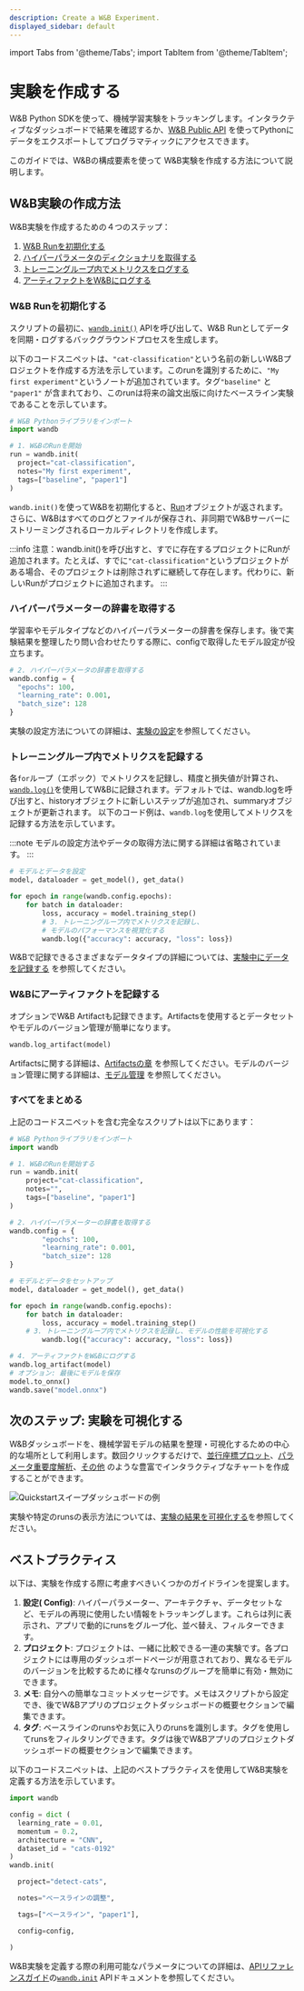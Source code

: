 ```yaml
---
description: Create a W&B Experiment.
displayed_sidebar: default
---
```

import Tabs from '@theme/Tabs';
import TabItem from '@theme/TabItem';

# 実験を作成する

<head>
  <title>W&B実験を始める</title>
</head>

W&B Python SDKを使って、機械学習実験をトラッキングします。インタラクティブなダッシュボードで結果を確認するか、[W&B Public API](../../ref/python/public-api/README.md) を使ってPythonにデータをエクスポートしてプログラマティックにアクセスできます。

このガイドでは、W&Bの構成要素を使って W&B実験を作成する方法について説明します。

## W&B実験の作成方法

W&B実験を作成するための４つのステップ：

1. [W&B Runを初期化する](#import-wandb-and-call-wandbinit)
2. [ハイパーパラメータのディクショナリを取得する](#capture-a-dictionary-of-hyperparameters)
3. [トレーニングループ内でメトリクスをログする](#log-metrics-inside-your-training-loop)
4. [アーティファクトをW&Bにログする](#log-an-artifact-to-wb)

### W&B Runを初期化する
スクリプトの最初に、[`wandb.init()`](../../ref/python/init.md) APIを呼び出して、W&B Runとしてデータを同期・ログするバックグラウンドプロセスを生成します。

以下のコードスニペットは、`"cat-classification"`という名前の新しいW&Bプロジェクトを作成する方法を示しています。このrunを識別するために、`"My first experiment"`というノートが追加されています。タグ`"baseline"` と `"paper1"` が含まれており、このrunは将来の論文出版に向けたベースライン実験であることを示しています。

```python
# W&B Pythonライブラリをインポート
import wandb

# 1. W&BのRunを開始
run = wandb.init(
  project="cat-classification",
  notes="My first experiment",
  tags=["baseline", "paper1"]
)
```
`wandb.init()`を使ってW&Bを初期化すると、[Run](../../ref/python/run.md)オブジェクトが返されます。 さらに、W&Bはすべてのログとファイルが保存され、非同期でW&Bサーバーにストリーミングされるローカルディレクトリを作成します。

:::info
注意：wandb.init()を呼び出すと、すでに存在するプロジェクトにRunが追加されます。たとえば、すでに`"cat-classification"`というプロジェクトがある場合、そのプロジェクトは削除されずに継続して存在します。代わりに、新しいRunがプロジェクトに追加されます。
:::

### ハイパーパラメーターの辞書を取得する
学習率やモデルタイプなどのハイパーパラメーターの辞書を保存します。後で実験結果を整理したり問い合わせたりする際に、configで取得したモデル設定が役立ちます。

```python
# 2. ハイパーパラメータの辞書を取得する
wandb.config = {
  "epochs": 100, 
  "learning_rate": 0.001, 
  "batch_size": 128
}
```
実験の設定方法についての詳細は、[実験の設定](./config.md)を参照してください。

### トレーニングループ内でメトリクスを記録する
各`for`ループ（エポック）でメトリクスを記録し、精度と損失値が計算され、[`wandb.log()`](../../ref/python/log.md)を使用してW&Bに記録されます。デフォルトでは、wandb.logを呼び出すと、historyオブジェクトに新しいステップが追加され、summaryオブジェクトが更新されます。
以下のコード例は、`wandb.log`を使用してメトリクスを記録する方法を示しています。

:::note
モデルの設定方法やデータの取得方法に関する詳細は省略されています。
:::

```python
# モデルとデータを設定
model, dataloader = get_model(), get_data()

for epoch in range(wandb.config.epochs):
    for batch in dataloader:
        loss, accuracy = model.training_step()
        # 3. トレーニングループ内でメトリクスを記録し、
        # モデルのパフォーマンスを視覚化する
        wandb.log({"accuracy": accuracy, "loss": loss})
```
W&Bで記録できるさまざまなデータタイプの詳細については、[実験中にデータを記録する](./log/intro.md) を参照してください。

### W&Bにアーティファクトを記録する
オプションでW&B Artifactも記録できます。Artifactsを使用するとデータセットやモデルのバージョン管理が簡単になります。
```python
wandb.log_artifact(model)
```
Artifactsに関する詳細は、[Artifactsの章](../artifacts/intro.md) を参照してください。モデルのバージョン管理に関する詳細は、[モデル管理](../models/intro.md) を参照してください。

### すべてをまとめる
上記のコードスニペットを含む完全なスクリプトは以下にあります：
```python
# W&B Pythonライブラリをインポート
import wandb

# 1. W&BのRunを開始する
run = wandb.init(
    project="cat-classification",
    notes="",
    tags=["baseline", "paper1"]
)

# 2. ハイパーパラメーターの辞書を取得する
wandb.config = {
        "epochs": 100, 
        "learning_rate": 0.001, 
        "batch_size": 128
}

# モデルとデータをセットアップ
model, dataloader = get_model(), get_data()

for epoch in range(wandb.config.epochs):
    for batch in dataloader:
        loss, accuracy = model.training_step()
    # 3. トレーニングループ内でメトリクスを記録し、モデルの性能を可視化する
        wandb.log({"accuracy": accuracy, "loss": loss})

# 4. アーティファクトをW&Bにログする
wandb.log_artifact(model)
# オプション: 最後にモデルを保存
model.to_onnx()
wandb.save("model.onnx")
```

## 次のステップ: 実験を可視化する
W&Bダッシュボードを、機械学習モデルの結果を整理・可視化するための中心的な場所として利用します。数回クリックするだけで、[並行座標プロット](../app/features/panels/parallel-coordinates.md)、[パラメータ重要度解析](../app/features/panels/parameter-importance.md)、[その他](../app/features/panels/intro.md) のような豊富でインタラクティブなチャートを作成することができます。

![Quickstartスイープダッシュボードの例](/images/sweeps/quickstart_dashboard_example.png)

実験や特定のrunsの表示方法については、[実験の結果を可視化する](./app.md)を参照してください。


## ベストプラクティス
以下は、実験を作成する際に考慮すべきいくつかのガイドラインを提案します。

1. **設定( Config)**: ハイパーパラメーター、アーキテクチャ、データセットなど、モデルの再現に使用したい情報をトラッキングします。これらは列に表示され、アプリで動的にrunsをグループ化、並べ替え、フィルターできます。
2. **プロジェクト**: プロジェクトは、一緒に比較できる一連の実験です。各プロジェクトには専用のダッシュボードページが用意されており、異なるモデルのバージョンを比較するために様々なrunsのグループを簡単に有効・無効にできます。
3. **メモ**: 自分への簡単なコミットメッセージです。メモはスクリプトから設定でき、後でW&Bアプリのプロジェクトダッシュボードの概要セクションで編集できます。
4. **タグ**: ベースラインのrunsやお気に入りのrunsを識別します。タグを使用してrunsをフィルタリングできます。タグは後でW&Bアプリのプロジェクトダッシュボードの概要セクションで編集できます。

以下のコードスニペットは、上記のベストプラクティスを使用してW&B実験を定義する方法を示しています。

```python
import wandb

config = dict (
  learning_rate = 0.01,
  momentum = 0.2,
  architecture = "CNN",
  dataset_id = "cats-0192"
)
wandb.init(

  project="detect-cats",

  notes="ベースラインの調整",

  tags=["ベースライン", "paper1"],

  config=config,

)

```



W&B実験を定義する際の利用可能なパラメータについての詳細は、[APIリファレンスガイド](../../ref/python/README.md)の[`wandb.init`](../../ref/python/init.md) APIドキュメントを参照してください。